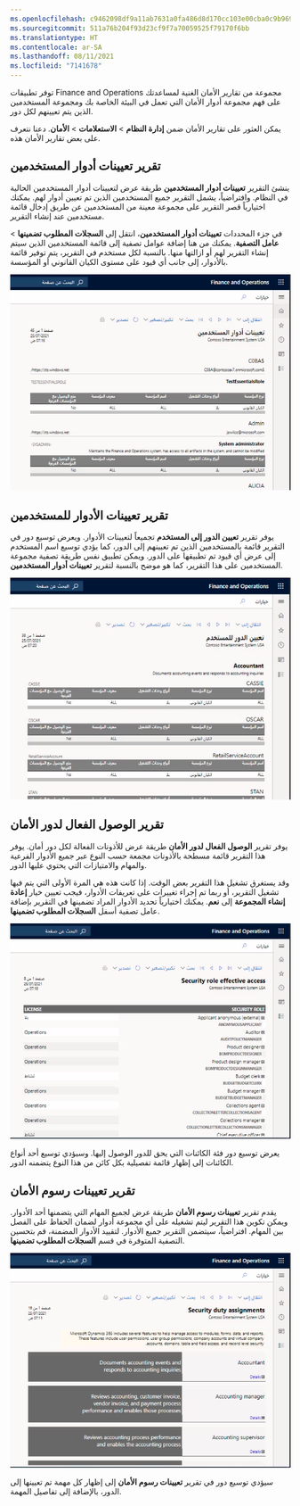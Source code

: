 ```yaml
---
ms.openlocfilehash: c9462098df9a11ab7631a0fa486d8d170cc103e00cba0c9b9698de320f7fc2b9
ms.sourcegitcommit: 511a76b204f93d23cf9f7a70059525f79170f6bb
ms.translationtype: HT
ms.contentlocale: ar-SA
ms.lasthandoff: 08/11/2021
ms.locfileid: "7141678"
---
```

توفر تطبيقات Finance and Operations مجموعة من تقارير الأمان الغنية لمساعدتك على فهم مجموعة أدوار الأمان التي تعمل في البيئة الخاصة بك ومجموعة المستخدمين الذين يتم تعيينهم لكل دور.

يمكن العثور على تقارير الأمان ضمن **إدارة النظام** > **الاستعلامات** > **الأمان**. دعنا نتعرف على بعض تقارير الأمان هذه.

## <a name="user-role-assignments-report"></a>تقرير تعيينات أدوار المستخدمين 

ينشئ التقرير **تعيينات أدوار المستخدمين** طريقة عرض لتعيينات أدوار المستخدمين الحالية في النظام. وافتراضياً، يشمل التقرير جميع المستخدمين الذين تم تعيين أدوار لهم. يمكنك اختيارياً قصر التقرير على مجموعة معينة من المستخدمين عن طريق إدخال قائمة مستخدمين عند إنشاء التقرير. 

في جزء المحددات **تعيينات أدوار المستخدمين**، انتقل إلى **السجلات المطلوب تضمينها** > **عامل التصفية**. يمكنك من هنا إضافة عوامل تصفية إلى قائمة المستخدمين الذين سيتم إنشاء التقرير لهم أو ازالتها منها. بالنسبة لكل مستخدم في التقرير، يتم توفير قائمة بالأدوار، إلى جانب أي قيود على مستوى الكيان القانوني أو المؤسسة.
 
[![لقطة شاشة لتقرير تعيينات أدوار المستخدمين.](../media/user-role-assignments.png)](../media/user-role-assignments.png#lightbox)

## <a name="role-to-user-assignments-report"></a>تقرير تعيينات الأدوار للمستخدمين 

يوفر تقرير ‏‏**تعيين الدور إلى المستخدم** تجميعاً لتعيينات الأدوار. ويعرض توسيع دور في التقرير قائمة بالمستخدمين الذين تم تعيينهم إلى الدور، كما يؤدي توسيع اسم المستخدم إلى عرض أي قيود تم تطبيقها على الدور. ويمكن تطبيق نفس طريقة تصفية مجموعة المستخدمين على هذا التقرير، كما هو موضح بالنسبة لتقرير **تعيينات أدوار المستخدمين**.
 
[![لقطة شاشة لتقرير تعيين الدور إلى المستخدم.](../media/role-2-user-assignment.png)](../media/role-2-user-assignment.png#lightbox)

## <a name="security-role-effective-access-report"></a>تقرير الوصول الفعال لدور الأمان 

يوفر تقرير **الوصول الفعال لدور الأمان** طريقة عرض للأذونات الفعالة لكل دور أمان. يوفر هذا التقرير قائمة مسطحة بالأذونات مجمعة حسب النوع عبر جميع الأدوار الفرعية والمهام والامتيازات التي يحتوي عليها الدور. 

وقد يستغرق تشغيل هذا التقرير بعض الوقت. إذا كانت هذه هي المرة الأولى التي يتم فيها تشغيل التقرير، أو ربما تم إجراء تغييرات على تعريفات الأدوار، فيجب تعيين خيار **إعادة إنشاء المجموعة** إلى **نعم**. يمكنك اختيارياً تحديد الأدوار المراد تضمينها في التقرير بإضافة عامل تصفية أسفل **السجلات المطلوب تضمينها**.
 
[![لقطة شاشة لتقرير الوصول الفعال لدور الأمان.](../media/security-role-access.png)](../media/security-role-access.png#lightbox)

يعرض توسيع دور فئة الكائنات التي يحق للدور الوصول إليها. وسيؤدي توسيع أحد أنواع الكائنات إلى إظهار قائمة تفصيلية بكل كائن من هذا النوع يتضمنه الدور.

## <a name="security-duty-assignments-report"></a>تقرير تعيينات رسوم الأمان 

يقدم تقرير **تعيينات رسوم الأمان** طريقة عرض لجميع المهام التي يتضمنها أحد الأدوار. ويمكن تكوين هذا التقرير ليتم تشغيله على أي مجموعة أدوار لضمان الحفاظ على الفصل بين المهام. افتراضياً، سيتضمن التقرير جميع الأدوار. لتقييد الأدوار المضمنة، قم بتحسين التصفية المتوفرة في قسم **السجلات المطلوب تضمينها**.
 
[![لقطة شاشة لتقرير تعيينات سوم الأمان.](../media/security-duty-assignment.png)](../media/security-duty-assignment.png#lightbox)

سيؤدي توسيع دور في تقرير **تعيينات رسوم الأمان** إلى إظهار كل مهمة تم تعيينها إلى الدور، بالإضافة إلى تفاصيل المهمة.